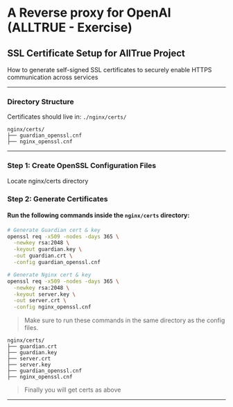 # A Reverse proxy for OpenAI (ALLTRUE - Exercise)


## SSL Certificate Setup for AllTrue Project

How to generate self-signed SSL certificates to securely enable HTTPS communication across services 

---

### Directory Structure

Certificates should live in: `./nginx/certs/`

```
nginx/certs/
├── guardian_openssl.cnf
├── nginx_openssl.cnf
```

---

### Step 1: Create OpenSSL Configuration Files

Locate nginx/certs directory

### Step 2: Generate Certificates

#### Run the following commands inside the `nginx/certs` directory:

```bash
# Generate Guardian cert & key
openssl req -x509 -nodes -days 365 \
  -newkey rsa:2048 \
  -keyout guardian.key \
  -out guardian.crt \
  -config guardian_openssl.cnf

# Generate Nginx cert & key
openssl req -x509 -nodes -days 365 \
  -newkey rsa:2048 \
  -keyout server.key \
  -out server.crt \
  -config nginx_openssl.cnf
```

> Make sure to run these commands in the same directory as the config files.

```
nginx/certs/
├── guardian.crt
├── guardian.key
├── server.crt
├── server.key
├── guardian_openssl.cnf
├── nginx_openssl.cnf
```

> Finally you will get certs as above

---

